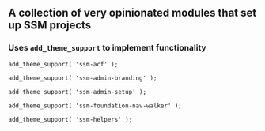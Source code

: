 ## A collection of very opinionated modules that set up SSM projects ##

### Uses `add_theme_support` to implement functionality ###

`add_theme_support( 'ssm-acf' );`

`add_theme_support( 'ssm-admin-branding' );`

`add_theme_support( 'ssm-admin-setup' );`

`add_theme_support( 'ssm-foundation-nav-walker' );`

`add_theme_support( 'ssm-helpers' );`
